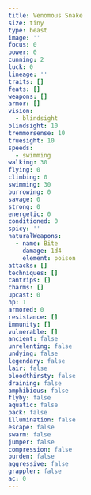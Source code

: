 ```yaml
---
title: Venomous Snake
size: tiny
type: beast
image: ''
focus: 0
power: 0
cunning: 2
luck: 0
lineage: ''
traits: []
feats: []
weapons: []
armor: []
vision:
  - blindsight
blindsight: 10
tremmorsense: 10
truesight: 10
speeds:
  - swimming
walking: 30
flying: 0
climbing: 0
swimming: 30
burrowing: 0
savage: 0
strong: 0
energetic: 0
conditioned: 0
spicy: ''
naturalWeapons:
  - name: Bite
    damage: 1d4
    element: poison
attacks: []
techniques: []
cantrips: []
charms: []
upcast: 0
hp: 1
armored: 0
resistance: []
immunity: []
vulnerable: []
ancient: false
unrelenting: false
undying: false
legendary: false
lair: false
bloodthirsty: false
draining: false
amphibious: false
flyby: false
aquatic: false
pack: false
illumination: false
escape: false
swarm: false
jumper: false
compression: false
burden: false
aggressive: false
grappler: false
ac: 0
---
```


